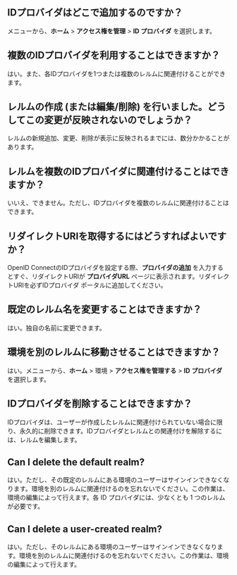 IDプロバイダはどこで追加するのですか？
--------------------------------------

メニューから、**ホーム** \> **アクセス権を管理** \> **ID プロバイダ** を選択します。

複数のIDプロバイダを利用することはできますか？
----------------------------------------------

はい。また、各IDプロバイダを1つまたは複数のレルムに関連付けることができます。

レルムの作成 (または編集/削除) を行いました。どうしてこの変更が反映されないのでしょうか？
-----------------------------------------------------------------------------------------

レルムの新規追加、変更、削除が表示に反映されるまでには、数分かかることがあります。

レルムを複数のIDプロバイダに関連付けることはできますか？
--------------------------------------------------------

いいえ、できません。ただし、IDプロバイダを複数のレルムに関連付けることはできます。

リダイレクトURIを取得するにはどうすればよいですか？
---------------------------------------------------

OpenID ConnectのIDプロバイダを設定する際、**プロバイダの追加** を入力するとすぐ、リダイレクトURIが **プロバイダURL** ページに表示されます。リダイレクトURIを必ずIDプロバイダ ポータルに追加してください。

既定のレルム名を変更することはできますか？
------------------------------------------

はい。独自の名前に変更できます。

環境を別のレルムに移動させることはできますか？
----------------------------------------------

はい。メニューから、**ホーム** \> 環境 \> **アクセス権を管理する** \> **ID プロバイダ** を選択します。

IDプロバイダを削除することはできますか？
----------------------------------------

IDプロバイダは、ユーザーが作成したレルムに関連付けられていない場合に限り、永久的に削除できます。IDプロバイダとレルムとの関連付けを解除するには、レルムを編集します。

Can I delete the default realm?
-------------------------------

はい。ただし、その既定のレルムにある環境のユーザーはサインインできなくなります。環境を別のレルムに関連付けるのを忘れないでください。この作業は、環境の編集によって行えます。各 ID プロバイダには、少なくとも 1 つのレルムが必要です。

Can I delete a user-created realm?
----------------------------------

はい。ただし、そのレルムにある環境のユーザーはサインインできなくなります。環境を別のレルムに関連付けるのを忘れないでください。この作業は、環境の編集によって行えます。
